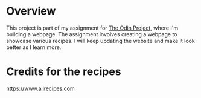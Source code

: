 # Overview

This project is part of my assignment for [The Odin Project](https://www.theodinproject.com), where I'm building a webpage. The assignment involves creating a webpage to showcase various recipes. I will keep updating the website and make it look better as I learn more.

# Credits for the recipes
https://www.allrecipes.com